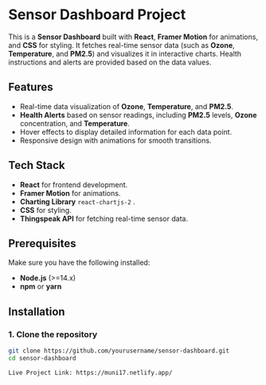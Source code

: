 # Sensor Dashboard Project

This is a **Sensor Dashboard** built with **React**, **Framer Motion** for animations, and **CSS** for styling. It fetches real-time sensor data (such as **Ozone**, **Temperature**, and **PM2.5**) and visualizes it in interactive charts. Health instructions and alerts are provided based on the data values.

## Features
- Real-time data visualization of **Ozone**, **Temperature**, and **PM2.5**.
- **Health Alerts** based on sensor readings, including **PM2.5** levels, **Ozone** concentration, and **Temperature**.
- Hover effects to display detailed information for each data point.
- Responsive design with animations for smooth transitions.

## Tech Stack
- **React** for frontend development.
- **Framer Motion** for animations.
- **Charting Library**  `react-chartjs-2` .
- **CSS** for styling.
- **Thingspeak API** for fetching real-time sensor data.

## Prerequisites
Make sure you have the following installed:
- **Node.js** (>=14.x)
- **npm** or **yarn**

## Installation

### 1. Clone the repository
```bash
git clone https://github.com/yourusername/sensor-dashboard.git
cd sensor-dashboard

Live Project Link: https://muni17.netlify.app/

